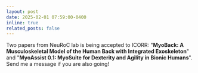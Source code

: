 ```yaml
---
layout: post
date: 2025-02-01 07:59:00-0400
inline: true
related_posts: false
---
```


Two papers from NeuRoC lab is being accepted to ICORR: "**MyoBack: A Musculoskeletal Model of the Human Back with Integrated Exoskeleton**" and "**MyoAssist 0.1: MyoSuite for Dexterity and Agility in Bionic Humans**". Send me a message if you are also going!